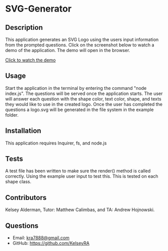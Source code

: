 # SVG-Generator

## Description

This application generates an SVG Logo using the users input information from the prompted questions. Click on the screenshot below to watch a demo of the application. The demo will open in the browser.

[Click to watch the demo](https://drive.google.com/file/d/1ok0sDKmXREbwo_WRi78kfRWcs4uHk0fa/view?usp=share_link)

## Usage

Start the application in the terminal by entering the command "node index.js". The questions will be served once the application starts. The user will answer each question with the shape color, text color, shape, and texts they would like to use in the created logo. Once the user has completed the questions a logo.svg will be generated in the file system in the example folder.

## Installation

This application requires Inquirer, fs, and node.js

## Tests

A test file has been written to make sure the render() method is called correctly. Using the example user input to test this. This is tested on each shape class.

## Contributors

Kelsey Alderman, Tutor: Matthew Calimbas, and TA: Andrew Hojnowski.

## Questions

- Email: kra7888@gmail.com
- GitHub: https://github.com/KelseyRA
